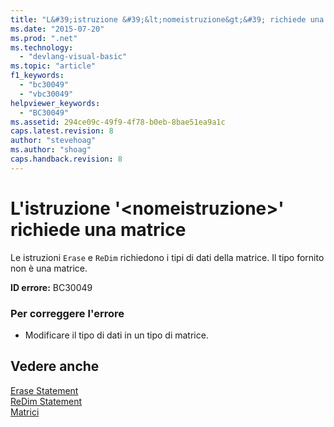 ```yaml
---
title: "L&#39;istruzione &#39;&lt;nomeistruzione&gt;&#39; richiede una matrice | Microsoft Docs"
ms.date: "2015-07-20"
ms.prod: ".net"
ms.technology: 
  - "devlang-visual-basic"
ms.topic: "article"
f1_keywords: 
  - "bc30049"
  - "vbc30049"
helpviewer_keywords: 
  - "BC30049"
ms.assetid: 294ce09c-49f9-4f78-b0eb-8bae51ea9a1c
caps.latest.revision: 8
author: "stevehoag"
ms.author: "shoag"
caps.handback.revision: 8
---
```

# L&#39;istruzione &#39;&lt;nomeistruzione&gt;&#39; richiede una matrice
Le istruzioni `Erase` e `ReDim` richiedono i tipi di dati della matrice. Il tipo fornito non è una matrice.  
  
 **ID errore:** BC30049  
  
### Per correggere l'errore  
  
-   Modificare il tipo di dati in un tipo di matrice.  
  
## Vedere anche  
 [Erase Statement](../../visual-basic/language-reference/statements/erase-statement.md)   
 [ReDim Statement](../../visual-basic/language-reference/statements/redim-statement.md)   
 [Matrici](../../visual-basic/programming-guide/language-features/arrays/index.md)